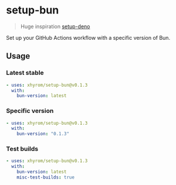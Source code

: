 # setup-bun
> Huge inspiration [setup-deno](https://github.com/denoland/setup-deno)

Set up your GitHub Actions workflow with a specific version of Bun.

## Usage

### Latest stable

```yaml
- uses: xhyrom/setup-bun@v0.1.3
  with:
    bun-version: latest
```

### Specific version

```yaml
- uses: xhyrom/setup-bun@v0.1.3
  with:
    bun-version: "0.1.3"
```

### Test builds

```yaml
- uses: xhyrom/setup-bun@v0.1.3
  with:
    bun-version: latest
    misc-test-builds: true
```
